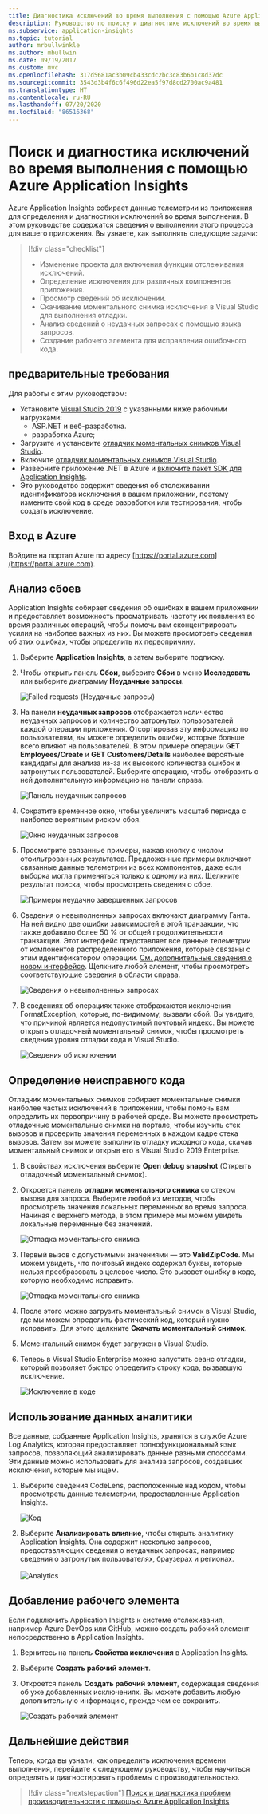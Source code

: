 ```yaml
---
title: Диагностика исключений во время выполнения с помощью Azure Application Insights | Документация Майкрософт
description: Руководство по поиску и диагностике исключений во время выполнения в приложении с помощью Azure Application Insights.
ms.subservice: application-insights
ms.topic: tutorial
author: mrbullwinkle
ms.author: mbullwin
ms.date: 09/19/2017
ms.custom: mvc
ms.openlocfilehash: 317d5681ac3b09cb433cdc2bc3c83b6b1c8d37dc
ms.sourcegitcommit: 3543d3b4f6c6f496d22ea5f97d8cd2700ac9a481
ms.translationtype: HT
ms.contentlocale: ru-RU
ms.lasthandoff: 07/20/2020
ms.locfileid: "86516368"
---
```

# <a name="find-and-diagnose-run-time-exceptions-with-azure-application-insights"></a>Поиск и диагностика исключений во время выполнения с помощью Azure Application Insights

Azure Application Insights собирает данные телеметрии из приложения для определения и диагностики исключений во время выполнения.  В этом руководстве содержатся сведения о выполнении этого процесса для вашего приложения.  Вы узнаете, как выполнять следующие задачи:

> [!div class="checklist"]
> * Изменение проекта для включения функции отслеживания исключений.
> * Определение исключения для различных компонентов приложения.
> * Просмотр сведений об исключении.
> * Скачивание моментального снимка исключения в Visual Studio для выполнения отладки.
> * Анализ сведений о неудачных запросах с помощью языка запросов.
> * Создание рабочего элемента для исправления ошибочного кода.


## <a name="prerequisites"></a>предварительные требования

Для работы с этим руководством:

- Установите [Visual Studio 2019](https://www.visualstudio.com/downloads/) с указанными ниже рабочими нагрузками:
    - ASP.NET и веб-разработка.
    - разработка Azure;
- Загрузите и установите [отладчик моментальных снимков Visual Studio](https://aka.ms/snapshotdebugger).
- Включите [отладчик моментальных снимков Visual Studio](../app/snapshot-debugger.md).
- Разверните приложение .NET в Azure и [включите пакет SDK для Application Insights](../../azure-monitor/app/asp-net.md). 
- Это руководство содержит сведения об отслеживании идентификатора исключения в вашем приложении, поэтому измените свой код в среде разработки или тестирования, чтобы создать исключение. 

## <a name="log-in-to-azure"></a>Вход в Azure
Войдите на портал Azure по адресу [https://portal.azure.com](https://portal.azure.com).


## <a name="analyze-failures"></a>Анализ сбоев
Application Insights собирает сведения об ошибках в вашем приложении и предоставляет возможность просматривать частоту их появления во время различных операций, чтобы помочь вам сконцентрировать усилия на наиболее важных из них.  Вы можете просмотреть сведения об этих ошибках, чтобы определить их первопричину.   

1. Выберите **Application Insights**, а затем выберите подписку.  
2. Чтобы открыть панель **Сбои**, выберите **Сбои** в меню **Исследовать** или выберите диаграмму **Неудачные запросы**.

    ![Failed requests (Неудачные запросы)](media/tutorial-runtime-exceptions/failed-requests.png)

3. На панели **неудачных запросов** отображается количество неудачных запросов и количество затронутых пользователей каждой операции приложения.  Отсортировав эту информацию по пользователям, вы можете определить ошибки, которые больше всего влияют на пользователей.  В этом примере операции **GET Employees/Create** и **GET Customers/Details** наиболее вероятные кандидаты для анализа из-за их высокого количества ошибок и затронутых пользователей.  Выберите операцию, чтобы отобразить о ней дополнительную информацию на панели справа.

    ![Панель неудачных запросов](media/tutorial-runtime-exceptions/failed-requests-blade.png)

4. Сократите временное окно, чтобы увеличить масштаб периода с наиболее вероятным риском сбоя.

    ![Окно неудачных запросов](media/tutorial-runtime-exceptions/failed-requests-window.png)

5. Просмотрите связанные примеры, нажав кнопку с числом отфильтрованных результатов. Предложенные примеры включают связанные данные телеметрии из всех компонентов, даже если выборка могла применяться только к одному из них. Щелкните результат поиска, чтобы просмотреть сведения о сбое.

    ![Примеры неудачно завершенных запросов](media/tutorial-runtime-exceptions/failed-requests-search.png)

6. Сведения о невыполненных запросах включают диаграмму Ганта. На ней видно две ошибки зависимостей в этой транзакции, что также добавило более 50 % от общей продолжительности транзакции. Этот интерфейс представляет все данные телеметрии от компонентов распределенного приложения, которые связаны с этим идентификатором операции. [См. дополнительные сведения о новом интерфейсе](../../azure-monitor/app/transaction-diagnostics.md). Щелкните любой элемент, чтобы просмотреть соответствующие сведения в области справа. 

    ![Сведения о невыполненных запросах](media/tutorial-runtime-exceptions/failed-request-details.png)

7. В сведениях об операциях также отображаются исключения FormatException, которые, по-видимому, вызвали сбой.  Вы увидите, что причиной является недопустимый почтовый индекс. Вы можете открыть отладочный моментальный снимок, чтобы просмотреть сведения уровня отладки кода в Visual Studio.

    ![Сведения об исключении](media/tutorial-runtime-exceptions/failed-requests-exception.png)

## <a name="identify-failing-code"></a>Определение неисправного кода
Отладчик моментальных снимков собирает моментальные снимки наиболее частых исключений в приложении, чтобы помочь вам определить их первопричину в рабочей среде.  Вы можете просмотреть отладочные моментальные снимки на портале, чтобы изучить стек вызовов и проверить значения переменных в каждом кадре стека вызовов. Затем вы можете выполнить отладку исходного кода, скачав моментальный снимок и открыв его в Visual Studio 2019 Enterprise.

1. В свойствах исключения выберите **Open debug snapshot** (Открыть отладочный моментальный снимок).
2. Откроется панель **отладки моментального снимка** со стеком вызова для запроса.  Выберите любой из методов, чтобы просмотреть значения локальных переменных во время запроса.  Начиная с верхнего метода, в этом примере мы можем увидеть локальные переменные без значений.

    ![Отладка моментального снимка](media/tutorial-runtime-exceptions/debug-snapshot-01.png)

3. Первый вызов с допустимыми значениями — это **ValidZipCode**. Мы можем увидеть, что почтовый индекс содержал буквы, которые нельзя преобразовать в целевое число.  Это вызовет ошибку в коде, которую необходимо исправить.

    ![Отладка моментального снимка](media/tutorial-runtime-exceptions/debug-snapshot-02.png)

4. После этого можно загрузить моментальный снимок в Visual Studio, где мы можем определить фактический код, который нужно исправить. Для этого щелкните **Скачать моментальный снимок**.
5. Моментальный снимок будет загружен в Visual Studio.
6. Теперь в Visual Studio Enterprise можно запустить сеанс отладки, который позволяет быстро определить строку кода, вызвавшую исключение.

    ![Исключение в коде](media/tutorial-runtime-exceptions/exception-code.png)


## <a name="use-analytics-data"></a>Использование данных аналитики
Все данные, собранные Application Insights, хранятся в службе Azure Log Analytics, которая предоставляет полнофункциональный язык запросов, позволяющий анализировать данные разными способами.  Эти данные можно использовать для анализа запросов, создавших исключения, которые мы ищем. 

1. Выберите сведения CodeLens, расположенные над кодом, чтобы просмотреть данные телеметрии, предоставленные Application Insights.

    ![Код](media/tutorial-runtime-exceptions/codelens.png)

1. Выберите **Анализировать влияние**, чтобы открыть аналитику Application Insights.  Она содержит несколько запросов, предоставляющих сведения о неудачных запросах, например сведения о затронутых пользователях, браузерах и регионах.<br><br>![Analytics](media/tutorial-runtime-exceptions/analytics.png)<br>

## <a name="add-work-item"></a>Добавление рабочего элемента
Если подключить Application Insights к системе отслеживания, например Azure DevOps или GitHub, можно создать рабочий элемент непосредственно в Application Insights.

1. Вернитесь на панель **Свойства исключения** в Application Insights.
2. Выберите **Создать рабочий элемент**.
3. Откроется панель **Создать рабочий элемент**, содержащая сведения об уже добавленных исключениях.  Вы можете добавить любую дополнительную информацию, прежде чем ее сохранить.

    ![Создать рабочий элемент](media/tutorial-runtime-exceptions/new-work-item.png)

## <a name="next-steps"></a>Дальнейшие действия
Теперь, когда вы узнали, как определить исключения времени выполнения, перейдите к следующему руководству, чтобы научиться определять и диагностировать проблемы с производительностью.

> [!div class="nextstepaction"]
> [Поиск и диагностика проблем производительности с помощью Azure Application Insights](../../azure-monitor/learn/tutorial-performance.md)
